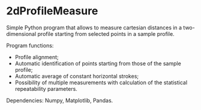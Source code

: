 # 2dProfileMeasure
 
Simple Python program that allows to measure cartesian distances in a two-dimensional profile starting from selected points in a sample profile.

Program functions:
* Profile alignment;
* Automatic identification of points starting from those of the sample profile;
* Automatic average of constant horizontal strokes;
* Possibility of multiple measurements with calculation of the statistical repeatability parameters.

Dependencies: Numpy, Matplotlib, Pandas.
